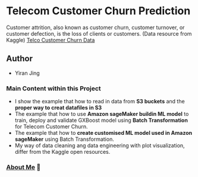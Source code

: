 # Telecom Customer Churn Prediction
Customer attrition, also known as customer churn, customer turnover, or customer defection, is the loss of clients or customers. (Data resource from Kaggle) [Telco Customer Churn Data](https://www.kaggle.com/blastchar/telco-customer-churn/kernels) 
## Author
- Yiran Jing

### Main Content within this Project
- I show the example that how to read in data from **S3 buckets** and the **proper way to creat datafiles in S3**
- The example that how to use **Amazon sageMaker buildin ML model** to train, deploy and validate GXBoost model using **Batch Transformation** for Telecom Customer Churn.
- The example that how to **create customised ML model used in Amazon sageMaker** using Batch Transformation.
- My way of data cleaning ang data engineering with plot visualization, differ from the Kaggle open resources. 




### [About Me](https://github.com/YiranJing/AboutMe/blob/master/README.md) 🌱
